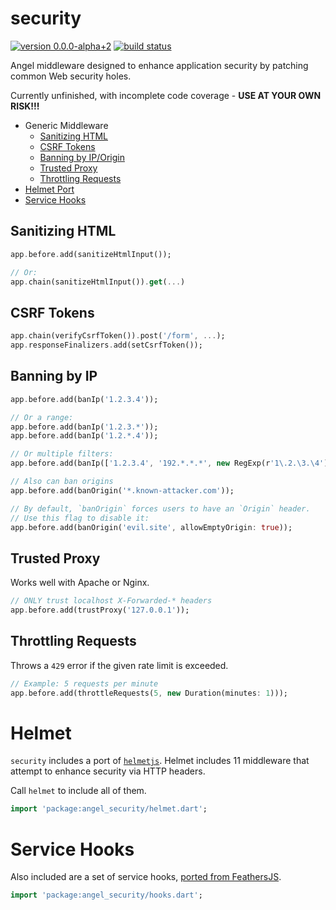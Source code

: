 # security
[![version 0.0.0-alpha+2](https://img.shields.io/badge/pub-v0.0.0--alpha+2-red.svg)](https://pub.dartlang.org/packages/angel_security)
[![build status](https://travis-ci.org/angel-dart/security.svg)](https://travis-ci.org/angel-dart/security)

Angel middleware designed to enhance application security by patching common Web security
holes.

Currently unfinished, with incomplete code coverage - **USE AT YOUR OWN RISK!!!**

* Generic Middleware
    * [Sanitizing HTML](#sanitizing-html)
    * [CSRF Tokens](#csrf-tokens)
    * [Banning by IP/Origin](#banning-by-ip)
    * [Trusted Proxy](#trusted-proxy)
    * [Throttling Requests](#throttling-requests)
* [Helmet Port](#helmet)
* [Service Hooks](#service-hooks)

## Sanitizing HTML

```dart
app.before.add(sanitizeHtmlInput());

// Or:
app.chain(sanitizeHtmlInput()).get(...)
```

## CSRF Tokens

```dart
app.chain(verifyCsrfToken()).post('/form', ...);
app.responseFinalizers.add(setCsrfToken());
```

## Banning by IP

```dart
app.before.add(banIp('1.2.3.4'));

// Or a range:
app.before.add(banIp('1.2.3.*'));
app.before.add(banIp('1.2.*.4'));

// Or multiple filters:
app.before.add(banIp(['1.2.3.4', '192.*.*.*', new RegExp(r'1\.2.\3.\4')]));

// Also can ban origins
app.before.add(banOrigin('*.known-attacker.com'));

// By default, `banOrigin` forces users to have an `Origin` header.
// Use this flag to disable it:
app.before.add(banOrigin('evil.site', allowEmptyOrigin: true));
```

## Trusted Proxy
Works well with Apache or Nginx.

```dart
// ONLY trust localhost X-Forwarded-* headers
app.before.add(trustProxy('127.0.0.1'));
```

## Throttling Requests
Throws a `429` error if the given rate limit is exceeded.

```dart
// Example: 5 requests per minute
app.before.add(throttleRequests(5, new Duration(minutes: 1)));
```

# Helmet
`security` includes a port of [`helmetjs`](https://github.com/helmetjs/helmet).
Helmet includes 11 middleware that attempt to enhance security via HTTP headers.

Call `helmet` to include all of them.

```dart
import 'package:angel_security/helmet.dart';
```

# Service Hooks
Also included are a set of service hooks, [ported from FeathersJS](https://github.com/feathersjs/feathers-legacy-authentication-hooks).

```dart
import 'package:angel_security/hooks.dart';
```